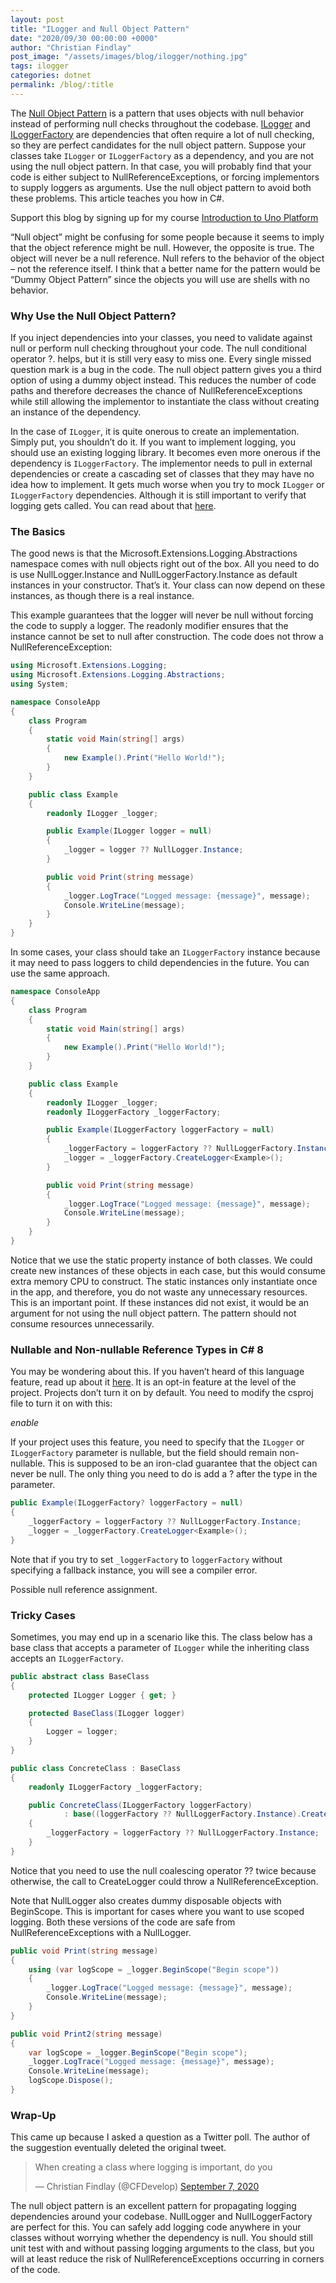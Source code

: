 ```yaml
---
layout: post
title: "ILogger and Null Object Pattern"
date: "2020/09/30 00:00:00 +0000"
author: "Christian Findlay"
post_image: "/assets/images/blog/ilogger/nothing.jpg"
tags: ilogger
categories: dotnet
permalink: /blog/:title
---
```


The [Null Object Pattern](https://en.wikipedia.org/wiki/Null_object_pattern) is a pattern that uses objects with null behavior instead of performing null checks throughout the codebase. [ILogger](https://docs.microsoft.com/en-us/dotnet/api/microsoft.extensions.logging.ilogger?view=dotnet-plat-ext-3.1) and [ILoggerFactory](https://docs.microsoft.com/en-us/dotnet/api/microsoft.extensions.logging.iloggerfactory?view=dotnet-plat-ext-3.1) are dependencies that often require a lot of null checking, so they are perfect candidates for the null object pattern. Suppose your classes take `ILogger` or `ILoggerFactory` as a dependency, and you are not using the null object pattern. In that case, you will probably find that your code is either subject to NullReferenceExceptions, or forcing implementors to supply loggers as arguments. Use the null object pattern to avoid both these problems. This article teaches you how in C#.

Support this blog by signing up for my course [Introduction to Uno Platform](https://www.udemy.com/course/introduction-to-uno-platform/?referralCode=C9FE308096EADFB5B661)

“Null object” might be confusing for some people because it seems to imply that the object reference might be null. However, the opposite is true. The object will never be a null reference. Null refers to the behavior of the object – not the reference itself. I think that a better name for the pattern would be “Dummy Object Pattern” since the objects you will use are shells with no behavior.

### Why Use the Null Object Pattern?

If you inject dependencies into your classes, you need to validate against null or perform null checking throughout your code. The null conditional operator ?. helps, but it is still very easy to miss one. Every single missed question mark is a bug in the code. The null object pattern gives you a third option of using a dummy object instead. This reduces the number of code paths and therefore decreases the chance of NullReferenceExceptions while still allowing the implementor to instantiate the class without creating an instance of the dependency.

In the case of `ILogger`, it is quite onerous to create an implementation. Simply put, you shouldn’t do it. If you want to implement logging, you should use an existing logging library. It becomes even more onerous if the dependency is `ILoggerFactory`. The implementor needs to pull in external dependencies or create a cascading set of classes that they may have no idea how to implement. It gets much worse when you try to mock `ILogger` or `ILoggerFactory` dependencies. Although it is still important to verify that logging gets called. You can read about that [here](/ilogger/).

### The Basics

The good news is that the Microsoft.Extensions.Logging.Abstractions namespace comes with null objects right out of the box. All you need to do is use NullLogger.Instance and NullLoggerFactory.Instance as default instances in your constructor. That’s it. Your class can now depend on these instances, as though there is a real instance.

This example guarantees that the logger will never be null without forcing the code to supply a logger. The readonly modifier ensures that the instance cannot be set to null after construction. The code does not throw a NullReferenceException:

```csharp
using Microsoft.Extensions.Logging;
using Microsoft.Extensions.Logging.Abstractions;
using System;

namespace ConsoleApp
{
    class Program
    {
        static void Main(string[] args)
        {
            new Example().Print("Hello World!");
        }
    }

    public class Example
    {
        readonly ILogger _logger;

        public Example(ILogger logger = null)
        {
            _logger = logger ?? NullLogger.Instance;
        }

        public void Print(string message)
        {
            _logger.LogTrace("Logged message: {message}", message);
            Console.WriteLine(message);
        }
    }
}
```

In some cases, your class should take an `ILoggerFactory` instance because it may need to pass loggers to child dependencies in the future. You can use the same approach.

```csharp
namespace ConsoleApp
{
    class Program
    {
        static void Main(string[] args)
        {
            new Example().Print("Hello World!");
        }
    }

    public class Example
    {
        readonly ILogger _logger;
        readonly ILoggerFactory _loggerFactory;

        public Example(ILoggerFactory loggerFactory = null)
        {
            _loggerFactory = loggerFactory ?? NullLoggerFactory.Instance;
            _logger = _loggerFactory.CreateLogger<Example>();
        }

        public void Print(string message)
        {
            _logger.LogTrace("Logged message: {message}", message);
            Console.WriteLine(message);
        }
    }
}
```

Notice that we use the static property instance of both classes. We could create new instances of these objects in each case, but this would consume extra memory CPU to construct. The static instances only instantiate once in the app, and therefore, you do not waste any unnecessary resources. This is an important point. If these instances did not exist, it would be an argument for not using the null object pattern. The pattern should not consume resources unnecessarily.

### Nullable and Non-nullable Reference Types in C# 8

You may be wondering about this. If you haven’t heard of this language feature, read up about it [here](https://docs.microsoft.com/en-us/dotnet/csharp/nullable-references). It is an opt-in feature at the level of the project. Projects don’t turn it on by default. You need to modify the csproj file to turn it on with this:

_<Nullable>enable</Nullable>_

If your project uses this feature, you need to specify that the `ILogger` or `ILoggerFactory` parameter is nullable, but the field should remain non-nullable. This is supposed to be an iron-clad guarantee that the object can never be null. The only thing you need to do is add a ? after the type in the parameter.

```csharp
public Example(ILoggerFactory? loggerFactory = null)
{
    _loggerFactory = loggerFactory ?? NullLoggerFactory.Instance;
    _logger = _loggerFactory.CreateLogger<Example>();
}
```

Note that if you try to set `_loggerFactory` to `loggerFactory` without specifying a fallback instance, you will see a compiler error.

Possible null reference assignment.

### Tricky Cases

Sometimes, you may end up in a scenario like this. The class below has a base class that accepts a parameter of `ILogger` while the inheriting class accepts an `ILoggerFactory`.

```csharp
public abstract class BaseClass
{
    protected ILogger Logger { get; }

    protected BaseClass(ILogger logger)
    {
        Logger = logger;
    }
}

public class ConcreteClass : BaseClass
{
    readonly ILoggerFactory _loggerFactory;

    public ConcreteClass(ILoggerFactory loggerFactory)
            : base((loggerFactory ?? NullLoggerFactory.Instance).CreateLogger<ConcreteClass>())
    {
        _loggerFactory = loggerFactory ?? NullLoggerFactory.Instance;
    }
}
```

Notice that you need to use the null coalescing operator ?? twice because otherwise, the call to CreateLogger could throw a NullReferenceException.

Note that NullLogger also creates dummy disposable objects with BeginScope. This is important for cases where you want to use scoped logging. Both these versions of the code are safe from NullReferenceExceptions with a NullLogger.

```csharp
public void Print(string message)
{
    using (var logScope = _logger.BeginScope("Begin scope"))
    {
        _logger.LogTrace("Logged message: {message}", message);
        Console.WriteLine(message);
    }
}

public void Print2(string message)
{
    var logScope = _logger.BeginScope("Begin scope");
    _logger.LogTrace("Logged message: {message}", message);
    Console.WriteLine(message);
    logScope.Dispose();
}
```

### Wrap-Up

This came up because I asked a question as a Twitter poll. The author of the suggestion eventually deleted the original tweet.

<blockquote class="twitter-tweet"><p lang="en" dir="ltr">When creating a class where logging is important, do you</p>&mdash; Christian Findlay (@CFDevelop) <a href="https://twitter.com/CFDevelop/status/1302772179495342080?ref_src=twsrc%5Etfw">September 7, 2020</a></blockquote> <script async src="https://platform.twitter.com/widgets.js" charset="utf-8"></script> 

The null object pattern is an excellent pattern for propagating logging dependencies around your codebase. NullLogger and NullLoggerFactory are perfect for this. You can safely add logging code anywhere in your classes without worrying whether the dependency is null. You should still unit test with and without passing logging arguments to the class, but you will at least reduce the risk of NullReferenceExceptions occurring in corners of the code.